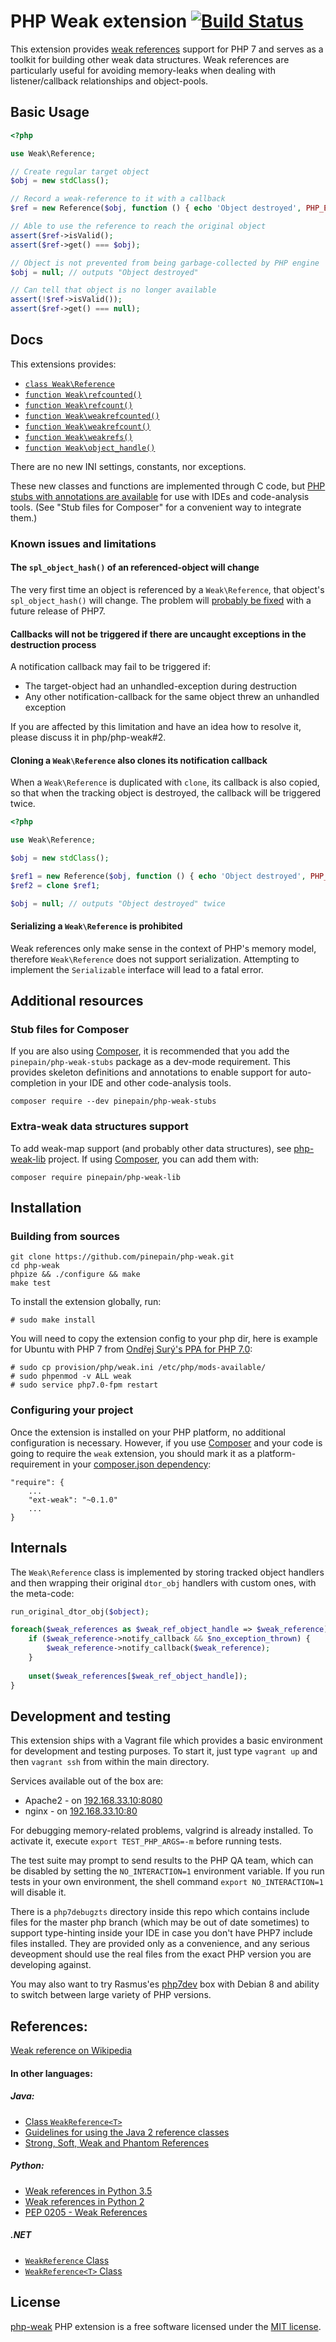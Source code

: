# PHP Weak extension [![Build Status](https://travis-ci.org/pinepain/php-weak.svg)](https://travis-ci.org/pinepain/php-weak)

This extension provides [weak references](https://en.wikipedia.org/wiki/Weak_reference) support for PHP 7 and serves as a toolkit for building other weak data structures. Weak references are particularly useful for avoiding memory-leaks when dealing with listener/callback relationships and object-pools.

## Basic Usage

```php
<?php

use Weak\Reference;

// Create regular target object
$obj = new stdClass();

// Record a weak-reference to it with a callback
$ref = new Reference($obj, function () { echo 'Object destroyed', PHP_EOL; });

// Able to use the reference to reach the original object
assert($ref->isValid();
assert($ref->get() === $obj);

// Object is not prevented from being garbage-collected by PHP engine
$obj = null; // outputs "Object destroyed"

// Can tell that object is no longer available
assert(!$ref->isValid());
assert($ref->get() === null);


```

    
## Docs

This extensions provides:

  - [`class Weak\Reference`](stubs/weak/Reference.php)
  - [`function Weak\refcounted()`](stubs/weak/functions.php)
  - [`function Weak\refcount()`](stubs/weak/functions.php)
  - [`function Weak\weakrefcounted()`](stubs/weak/functions.php)
  - [`function Weak\weakrefcount()`](stubs/weak/functions.php)
  - [`function Weak\weakrefs()`](stubs/weak/functions.php)
  - [`function Weak\object_handle()`](stubs/weak/functions.php)

There are no new INI settings, constants, nor exceptions. 

These new classes and functions are implemented through C code, but [PHP stubs with annotations are available](./stubs/weak) for use with IDEs and code-analysis tools. (See "Stub files for Composer" for a convenient way to integrate them.)

### Known issues and limitations

#### The `spl_object_hash()` of an referenced-object will change

The very first time an object is referenced by a `Weak\Reference`, that object's `spl_object_hash()` will change. The problem will [probably be fixed](https://github.com/php/php-src/pull/1724) with a future release of PHP7. 

#### Callbacks will not be triggered if there are uncaught exceptions in the destruction process

A notification callback may fail to be triggered if:
* The target-object had an unhandled-exception during destruction
* Any other notification-callback for the same object threw an unhandled exception

If you are affected by this limitation and have an idea how to resolve it, please discuss it in php/php-weak#2.

#### Cloning a `Weak\Reference` also clones its notification callback
 
When a `Weak\Reference` is duplicated with `clone`, its callback is also copied, so that when the tracking object is destroyed, the callback will be triggered twice.

```php
<?php

use Weak\Reference;

$obj = new stdClass();

$ref1 = new Reference($obj, function () { echo 'Object destroyed', PHP_EOL; });
$ref2 = clone $ref1;

$obj = null; // outputs "Object destroyed" twice
```

#### Serializing a `Weak\Reference` is prohibited

Weak references only make sense in the context of PHP's memory model, therefore `Weak\Reference` does not support serialization. Attempting to implement the `Serializable` interface will lead to a fatal error. 


## Additional resources

### Stub files for Composer

If you are also using [Composer](https://getcomposer.org/), it is recommended that you add the `pinepain/php-weak-stubs` package as a dev-mode requirement. This provides skeleton definitions and annotations to enable support for auto-completion in your IDE and other code-analysis tools.

    composer require --dev pinepain/php-weak-stubs

### Extra-weak data structures support

To add weak-map support (and probably other data structures), see [php-weak-lib](https://github.com/pinepain/php-weak-lib)
project. If using [Composer](https://getcomposer.org/), you can add them with:

    composer require pinepain/php-weak-lib

## Installation

### Building from sources

    git clone https://github.com/pinepain/php-weak.git
    cd php-weak
    phpize && ./configure && make
    make test

To install the extension globally, run:
    
    # sudo make install

You will need to copy the extension config to your php dir, here is example for Ubuntu with PHP 7 from
[Ondřej Surý's PPA for PHP 7.0](https://launchpad.net/~ondrej/+archive/ubuntu/php-7.0):
   
    # sudo cp provision/php/weak.ini /etc/php/mods-available/
    # sudo phpenmod -v ALL weak
    # sudo service php7.0-fpm restart

### Configuring your project

Once the extension is installed on your PHP platform, no additional configuration is necessary. However, if you  use [Composer](https://getcomposer.org/) and your code is going to require the `weak` extension, you should mark it as a platform-requirement in your [composer.json dependency](https://getcomposer.org/doc/02-libraries.md#platform-packages):

    "require": {
        ...
        "ext-weak": "~0.1.0"
        ...
    }


## Internals

The `Weak\Reference` class is implemented by storing tracked object handlers and then wrapping their original `dtor_obj` handlers with custom ones, with the meta-code:

```php
run_original_dtor_obj($object);

foreach($weak_references as $weak_ref_object_handle => $weak_reference) {
    if ($weak_reference->notify_callback && $no_exception_thrown) {
        $weak_reference->notify_callback($weak_reference);
    }
    
    unset($weak_references[$weak_ref_object_handle]);
}
```

## Development and testing

This extension ships with a Vagrant file which provides a basic environment for development and testing purposes. 
To start it, just type `vagrant up` and then `vagrant ssh` from within the main directory.

Services available out of the box are:

 - Apache2 - on [192.168.33.10:8080](http://192.168.33.102:8080)
 - nginx - on [192.168.33.10:80](http://192.168.33.102:80)

For debugging memory-related problems, valgrind is already installed. To activate it, execute `export TEST_PHP_ARGS=-m` before running tests.

The test suite may prompt to send results to the PHP QA team, which can be disabled by setting the `NO_INTERACTION=1` environment variable. If you run tests in your
own environment, the shell command `export NO_INTERACTION=1` will disable it.

There is a `php7debugzts` directory inside this repo which contains include files for the master php branch (which may be out of date sometimes) to support type-hinting inside your IDE in case you don't have PHP7 include files installed. They are provided only as a convenience, and any serious deveopment should use the real files from the exact PHP version you are developing against.

You may also want to try Rasmus'es [php7dev](https://github.com/rlerdorf/php7dev) box with Debian 8 and ability to switch between large variety of PHP versions.

## References:
 
  [Weak reference on Wikipedia](https://en.wikipedia.org/wiki/Weak_reference)

#### In other languages:

##### Java:

  - [Class `WeakReference<T>`](https://docs.oracle.com/javase/7/docs/api/java/lang/ref/WeakReference.html)
  - [Guidelines for using the Java 2 reference classes](http://www.ibm.com/developerworks/library/j-refs/)
  - [Strong, Soft, Weak and Phantom References](http://neverfear.org/blog/view/150/Strong_Soft_Weak_and_Phantom_References_Java)

##### Python:
    
  - [Weak references in Python 3.5](https://docs.python.org/3.5/library/weakref.html)
  - [Weak references in Python 2](https://docs.python.org/2/library/weakref.html)
  - [PEP 0205 - Weak References](https://www.python.org/dev/peps/pep-0205)

##### .NET

  - [`WeakReference` Class](https://msdn.microsoft.com/en-us/library/system.weakreference.aspx)
  - [`WeakReference<T>` Class](https://msdn.microsoft.com/en-us/library/gg712738%28v=vs.110%29.aspx)

## License

[php-weak](https://github.com/pinepain/php-weak) PHP extension is a free software licensed under the [MIT license](http://opensource.org/licenses/MIT).
